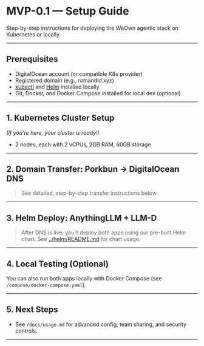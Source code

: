 # MVP-0.1 — Setup Guide

Step-by-step instructions for deploying the WeOwn agentic stack on Kubernetes or locally.

---

## Prerequisites

- DigitalOcean account (or compatible K8s provider)
- Registered domain (e.g., romandid.xyz)
- [kubectl](https://kubernetes.io/docs/tasks/tools/) and [Helm](https://helm.sh/docs/intro/install/) installed locally
- Git, Docker, and Docker Compose installed for local dev (optional)

---

## 1. Kubernetes Cluster Setup

*(If you’re here, your cluster is ready!)*

- 2 nodes, each with 2 vCPUs, 2GB RAM, 60GB storage

---

## 2. Domain Transfer: Porkbun → DigitalOcean DNS

> See detailed, step-by-step transfer instructions below.

---

## 3. Helm Deploy: AnythingLLM + LLM-D

> After DNS is live, you’ll deploy both apps using our pre-built Helm chart.
> See [../helm/README.md](../helm/README.md) for chart usage.

---

## 4. Local Testing (Optional)

You can also run both apps locally with Docker Compose (see `/compose/docker-compose.yaml`).

---

## 5. Next Steps

- See `/docs/usage.md` for advanced config, team sharing, and security controls.

---